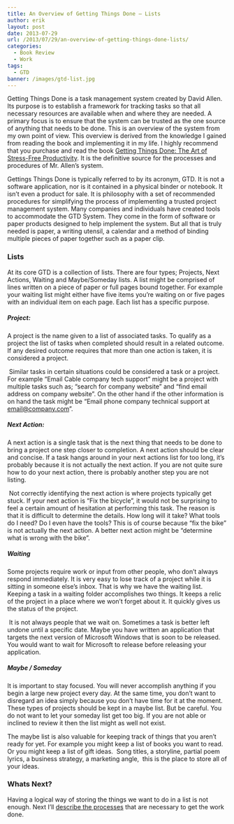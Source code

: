 ```yaml
---
title: An Overview of Getting Things Done – Lists
author: erik
layout: post
date: 2013-07-29
url: /2013/07/29/an-overview-of-getting-things-done-lists/
categories:
  - Book Review
  - Work
tags:
  - GTD
banner: /images/gtd-list.jpg
---
```

Getting Things Done is a task management system created by David Allen. Its purpose is to establish a framework for tracking tasks so that all necessary resources are available when and where they are needed. A primary focus is to ensure that the system can be trusted as the one source of anything that needs to be done. This is an overview of the system from my own point of view. This overview is derived from the knowledge I gained from reading the book and implementing it in my life. I highly recommend that you purchase and read the book [Getting Things Done: The Art of Stress-Free Productivity](https://www.amazon.com/Getting-Things-Done-Stress-Free-Productivity/dp/B007J5D4QQ/ref=sr_1_3?ie=UTF8&qid=1471890232&sr=8-3&keywords=getting+things+done). It is the definitive source for the processes and procedures of Mr. Allen’s system.

Gettings Things Done is typically referred to by its acronym, GTD. It is not a software application, nor is it contained in a physical binder or notebook. It isn’t even a product for sale. It is philosophy with a set of recommended procedures for simplifying the process of implementing a trusted project management system. Many companies and individuals have created tools to accommodate the GTD System. They come in the form of software or paper products designed to help implement the system. But all that is truly needed is paper, a writing utensil, a calendar and a method of binding multiple pieces of paper together such as a paper clip.

<h3 dir="ltr">
  Lists
</h3>

<p dir="ltr">
  At its core GTD is a collection of lists. There are four types; Projects, Next Actions, Waiting and Maybe/Someday lists. A list might be comprised of lines written on a piece of paper or full pages bound together. For example your waiting list might either have five items you’re waiting on or five pages with an individual item on each page. Each list has a specific purpose.
</p>

<h5 dir="ltr">
  Project:
</h5>

<p dir="ltr">
  A project is the name given to a list of associated tasks. To qualify as a project the list of tasks when completed should result in a related outcome. If any desired outcome requires that more than one action is taken, it is considered a project.
</p>

 Similar tasks in certain situations could be considered a task or a project. For example “Email Cable company tech support” might be a project with multiple tasks such as; “search for company website” and “find email address on company website”. On the other hand if the other information is on hand the task might be “Email phone company technical support at email@company.com”.

<h5 dir="ltr">
  Next Action:
</h5>

<p dir="ltr">
  A next action is a single task that is the next thing that needs to be done to bring a project one step closer to completion. A next action should be clear and concise. If a task hangs around in your next actions list for too long, it’s probably because it is not actually the next action. If you are not quite sure how to do your next action, there is probably another step you are not listing.
</p>

 Not correctly identifying the next action is where projects typically get stuck. If your next action is “Fix the bicycle”, it would not be surprising to feel a certain amount of hesitation at performing this task. The reason is that it is difficult to determine the details. How long will it take? What tools do I need? Do I even have the tools? This is of course because “fix the bike” is not actually the next action. A better next action might be “determine what is wrong with the bike”.

<h5 dir="ltr">
  Waiting
</h5>

<p dir="ltr">
  Some projects require work or input from other people, who don’t always respond immediately. It is very easy to lose track of a project while it is sitting in someone else’s inbox. That is why we have the waiting list. Keeping a task in a waiting folder accomplishes two things. It keeps a relic of the project in a place where we won’t forget about it. It quickly gives us the status of the project.
</p>

 It is not always people that we wait on. Sometimes a task is better left undone until a specific date. Maybe you have written an application that targets the next version of Microsoft Windows that is soon to be released. You would want to wait for Microsoft to release before releasing your application.

<h5 dir="ltr">
  Maybe / Someday
</h5>

<p dir="ltr">
  It is important to stay focused. You will never accomplish anything if you begin a large new project every day. At the same time, you don’t want to disregard an idea simply because you don’t have time for it at the moment. These types of projects should be kept in a maybe list. But be careful. You do not want to let your someday list get too big. If you are not able or inclined to review it then the list might as well not exist.
</p>

The maybe list is also valuable for keeping track of things that you aren’t ready for yet. For example you might keep a list of books you want to read. Or you might keep a list of gift ideas.  Song titles, a storyline, partial poem lyrics, a business strategy, a marketing angle,  this is the place to store all of your ideas.

### Whats Next?

Having a logical way of storing the things we want to do in a list is not enough. Next I&#8217;ll [describe the processes](/2013/08/25/how-to-get-things-done/) that are necessary to get the work done.
